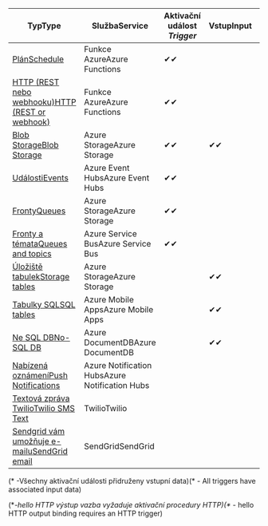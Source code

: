 | <span data-ttu-id="c3445-101">Typ</span><span class="sxs-lookup"><span data-stu-id="c3445-101">Type</span></span> | <span data-ttu-id="c3445-102">Služba</span><span class="sxs-lookup"><span data-stu-id="c3445-102">Service</span></span> | <span data-ttu-id="c3445-103">Aktivační událost *</span><span class="sxs-lookup"><span data-stu-id="c3445-103">Trigger*</span></span> | <span data-ttu-id="c3445-104">Vstup</span><span class="sxs-lookup"><span data-stu-id="c3445-104">Input</span></span> | <span data-ttu-id="c3445-105">Výstup</span><span class="sxs-lookup"><span data-stu-id="c3445-105">Output</span></span> |  
| --- | --- | --- | --- | --- |  
| [<span data-ttu-id="c3445-106">Plán</span><span class="sxs-lookup"><span data-stu-id="c3445-106">Schedule</span></span>](../articles/azure-functions/functions-bindings-timer.md)  |<span data-ttu-id="c3445-107">Funkce Azure</span><span class="sxs-lookup"><span data-stu-id="c3445-107">Azure Functions</span></span> |<span data-ttu-id="c3445-108">✔</span><span class="sxs-lookup"><span data-stu-id="c3445-108">✔</span></span> | | |  
| [<span data-ttu-id="c3445-109">HTTP (REST nebo webhooku)</span><span class="sxs-lookup"><span data-stu-id="c3445-109">HTTP (REST or webhook)</span></span>](../articles/azure-functions/functions-bindings-http-webhook.md) |<span data-ttu-id="c3445-110">Funkce Azure</span><span class="sxs-lookup"><span data-stu-id="c3445-110">Azure Functions</span></span> |<span data-ttu-id="c3445-111">✔</span><span class="sxs-lookup"><span data-stu-id="c3445-111">✔</span></span> |  |<span data-ttu-id="c3445-112">✔\**</span><span class="sxs-lookup"><span data-stu-id="c3445-112">✔\**</span></span> |  
| [<span data-ttu-id="c3445-113">Blob Storage</span><span class="sxs-lookup"><span data-stu-id="c3445-113">Blob Storage</span></span>](../articles/azure-functions/functions-bindings-storage-blob.md) |<span data-ttu-id="c3445-114">Azure Storage</span><span class="sxs-lookup"><span data-stu-id="c3445-114">Azure Storage</span></span> |<span data-ttu-id="c3445-115">✔</span><span class="sxs-lookup"><span data-stu-id="c3445-115">✔</span></span> |<span data-ttu-id="c3445-116">✔</span><span class="sxs-lookup"><span data-stu-id="c3445-116">✔</span></span> |<span data-ttu-id="c3445-117">✔</span><span class="sxs-lookup"><span data-stu-id="c3445-117">✔</span></span> |  
| [<span data-ttu-id="c3445-118">Události</span><span class="sxs-lookup"><span data-stu-id="c3445-118">Events</span></span>](../articles/azure-functions/functions-bindings-event-hubs.md) |<span data-ttu-id="c3445-119">Azure Event Hubs</span><span class="sxs-lookup"><span data-stu-id="c3445-119">Azure Event Hubs</span></span> |<span data-ttu-id="c3445-120">✔</span><span class="sxs-lookup"><span data-stu-id="c3445-120">✔</span></span> | |<span data-ttu-id="c3445-121">✔</span><span class="sxs-lookup"><span data-stu-id="c3445-121">✔</span></span> |  
| [<span data-ttu-id="c3445-122">Fronty</span><span class="sxs-lookup"><span data-stu-id="c3445-122">Queues</span></span>](../articles/azure-functions/functions-bindings-storage-queue.md) |<span data-ttu-id="c3445-123">Azure Storage</span><span class="sxs-lookup"><span data-stu-id="c3445-123">Azure Storage</span></span> |<span data-ttu-id="c3445-124">✔</span><span class="sxs-lookup"><span data-stu-id="c3445-124">✔</span></span> | |<span data-ttu-id="c3445-125">✔</span><span class="sxs-lookup"><span data-stu-id="c3445-125">✔</span></span> |  
| [<span data-ttu-id="c3445-126">Fronty a témata</span><span class="sxs-lookup"><span data-stu-id="c3445-126">Queues and topics</span></span>](../articles/azure-functions/functions-bindings-service-bus.md) |<span data-ttu-id="c3445-127">Azure Service Bus</span><span class="sxs-lookup"><span data-stu-id="c3445-127">Azure Service Bus</span></span> |<span data-ttu-id="c3445-128">✔</span><span class="sxs-lookup"><span data-stu-id="c3445-128">✔</span></span> | |<span data-ttu-id="c3445-129">✔</span><span class="sxs-lookup"><span data-stu-id="c3445-129">✔</span></span> |  
| [<span data-ttu-id="c3445-130">Úložiště tabulek</span><span class="sxs-lookup"><span data-stu-id="c3445-130">Storage tables</span></span>](../articles/azure-functions/functions-bindings-storage-table.md) |<span data-ttu-id="c3445-131">Azure Storage</span><span class="sxs-lookup"><span data-stu-id="c3445-131">Azure Storage</span></span> | |<span data-ttu-id="c3445-132">✔</span><span class="sxs-lookup"><span data-stu-id="c3445-132">✔</span></span> |<span data-ttu-id="c3445-133">✔</span><span class="sxs-lookup"><span data-stu-id="c3445-133">✔</span></span> |  
| [<span data-ttu-id="c3445-134">Tabulky SQL</span><span class="sxs-lookup"><span data-stu-id="c3445-134">SQL tables</span></span>](../articles/azure-functions/functions-bindings-mobile-apps.md) |<span data-ttu-id="c3445-135">Azure Mobile Apps</span><span class="sxs-lookup"><span data-stu-id="c3445-135">Azure Mobile Apps</span></span> | |<span data-ttu-id="c3445-136">✔</span><span class="sxs-lookup"><span data-stu-id="c3445-136">✔</span></span> |<span data-ttu-id="c3445-137">✔</span><span class="sxs-lookup"><span data-stu-id="c3445-137">✔</span></span> |  
| [<span data-ttu-id="c3445-138">Ne SQL DB</span><span class="sxs-lookup"><span data-stu-id="c3445-138">No-SQL DB</span></span>](../articles/azure-functions/functions-bindings-documentdb.md) | <span data-ttu-id="c3445-139">Azure DocumentDB</span><span class="sxs-lookup"><span data-stu-id="c3445-139">Azure DocumentDB</span></span> | |<span data-ttu-id="c3445-140">✔</span><span class="sxs-lookup"><span data-stu-id="c3445-140">✔</span></span> |<span data-ttu-id="c3445-141">✔</span><span class="sxs-lookup"><span data-stu-id="c3445-141">✔</span></span> |  
| [<span data-ttu-id="c3445-142">Nabízená oznámení</span><span class="sxs-lookup"><span data-stu-id="c3445-142">Push Notifications</span></span>](../articles/azure-functions/functions-bindings-notification-hubs.md) |<span data-ttu-id="c3445-143">Azure Notification Hubs</span><span class="sxs-lookup"><span data-stu-id="c3445-143">Azure Notification Hubs</span></span> | | |<span data-ttu-id="c3445-144">✔</span><span class="sxs-lookup"><span data-stu-id="c3445-144">✔</span></span> |  
| [<span data-ttu-id="c3445-145">Textová zpráva Twilio</span><span class="sxs-lookup"><span data-stu-id="c3445-145">Twilio SMS Text</span></span>](../articles/azure-functions/functions-bindings-twilio.md) |<span data-ttu-id="c3445-146">Twilio</span><span class="sxs-lookup"><span data-stu-id="c3445-146">Twilio</span></span> | | |<span data-ttu-id="c3445-147">✔</span><span class="sxs-lookup"><span data-stu-id="c3445-147">✔</span></span> |
| [<span data-ttu-id="c3445-148">Sendgrid vám umožňuje e-mailu</span><span class="sxs-lookup"><span data-stu-id="c3445-148">SendGrid email</span></span>](../articles/azure-functions/functions-bindings-sendgrid.md) | <span data-ttu-id="c3445-149">SendGrid</span><span class="sxs-lookup"><span data-stu-id="c3445-149">SendGrid</span></span> | | |<span data-ttu-id="c3445-150">✔</span><span class="sxs-lookup"><span data-stu-id="c3445-150">✔</span></span> |

<span data-ttu-id="c3445-151">(\* -Všechny aktivační události přidruženy vstupní data)</span><span class="sxs-lookup"><span data-stu-id="c3445-151">(\* - All triggers have associated input data)</span></span>

<span data-ttu-id="c3445-152">(\**-hello HTTP výstup vazba vyžaduje aktivační procedury HTTP)</span><span class="sxs-lookup"><span data-stu-id="c3445-152">(\** - hello HTTP output binding requires an HTTP trigger)</span></span>


